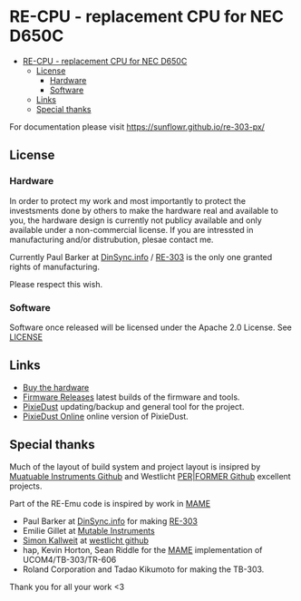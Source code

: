 # RE-CPU - replacement CPU for NEC D650C

<!-- TOC -->

- [RE-CPU - replacement CPU for NEC D650C](#re-cpu---replacement-cpu-for-nec-d650c)
    - [License](#license)
        - [Hardware](#hardware)
        - [Software](#software)
    - [Links](#links)
    - [Special thanks](#special-thanks)

<!-- /TOC -->

For documentation please visit https://sunflowr.github.io/re-303-px/

## License

### Hardware

In order to protect my work and most importantly to protect the investsments done by others to make the hardware real and available to you, the hardware design is currently not publicy available and only available under a non-commercial license. If you are intressted in manufacturing and/or distrubution, plesae contact me.

Currently Paul Barker at [DinSync.info](http://www.dinsync.info/) / [RE-303](http://re-303.com/) is the only one granted rights of manufacturing.

Please respect this wish.

### Software

Software once released will be licensed under the Apache 2.0 License. See [LICENSE](LICENSE)

## Links

- [Buy the hardware](https://shop.re-303.com/)
- [Firmware Releases](https://github.com/sunflowr/recpu/releases) latest builds of the firmware and tools.
- [PixieDust](https://github.com/sunflowr/pixiedust/releases) updating/backup and general tool for the project.
- [PixieDust Online](http://sunflowr.github.io/pixiedust/) online version of PixieDust.

## Special thanks

Much of the layout of build system and project layout is insipred by [Muatuable Instruments Github](https://github.com/pichenettes/eurorack) and Westlicht [PER|FORMER Github](https://github.com/westlicht/performer) excellent projects.

Part of the RE-Emu code is inspired by work in [MAME](https://www.mamedev.org/)

- Paul Barker at [DinSync.info](http://www.dinsync.info/) for making [RE-303](http://www.re-303.com/)
- Emilie Gillet at [Mutable Instruments](https://mutable-instruments.net/)
- [Simon Kallweit](http://simon-kallweit.me/) at [westlicht github](https://github.com/westlicht)
- hap, Kevin Horton, Sean Riddle for the [MAME](https://www.mamedev.org/) implementation of UCOM4/TB-303/TR-606
- Roland Corporation and Tadao Kikumoto for making the TB-303.

Thank you for all your work <3
